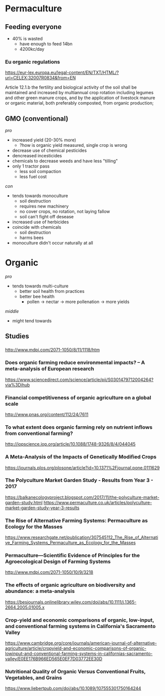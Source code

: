 # Permaculture

## Feeding everyone

- 40% is wasted
  - have enough to feed 14bn
  - 4200kc/day

### Eu organic regulations

https://eur-lex.europa.eu/legal-content/EN/TXT/HTML/?uri=CELEX:32007R0834&from=EN

Article 12.1.b
the fertility and biological activity of the soil shall be maintained and increased by multiannual crop rotation including legumes and other green manure crops, and by the application of livestock manure or organic material, both preferably composted, from organic production;

## GMO (conventional)

_pro_

- increased yield (20-30% more)
  - ?how is organic yield measured, single crop is wrong
- decrease use of chemical pesticides
- dencreased incesticides
- chemicals to decrease weeds and have less "tilling"
- only 1 tractor pass
  - less soil compaction
  - less fuel cost

_con_

- tends towards monoculture
  - soil destruction
  - requires new machinery
  - no cover crops, no rotation, not laying fallow
  - soil can't fight off desease
- increased use of herbicides
- coincide with chemicals
  - soil destruction
  - harms bees
- monoculture didn't occur naturally at all

# Organic

_pro_

- tends towards multi-culture
  - better soil health from practices
  - better bee health
    - pollen -> nectar -> more pollenation -> more yields

_middle_

- might tend towards

## Studies

###

http://www.mdpi.com/2071-1050/8/11/1118/htm

### Does organic farming reduce environmental impacts? – A meta-analysis of European research

https://www.sciencedirect.com/science/article/pii/S0301479712004264?via%3Dihub

### Financial competitiveness of organic agriculture on a global scale

http://www.pnas.org/content/112/24/7611

### To what extent does organic farming rely on nutrient inflows from conventional farming?

http://iopscience.iop.org/article/10.1088/1748-9326/8/4/044045

### A Meta-Analysis of the Impacts of Genetically Modified Crops

https://journals.plos.org/plosone/article?id=10.1371%2Fjournal.pone.0111629

### The Polyculture Market Garden Study - Results from Year 3 - 2017

https://balkanecologyproject.blogspot.com/2017/11/the-polyculture-market-garden-study.html
https://www.permaculture.co.uk/articles/polyculture-market-garden-study-year-3-results

### The Rise of Alternative Farming Systems: Permaculture as Ecology for the Masses

https://www.researchgate.net/publication/307545112_The_Rise_of_Alternative_Farming_Systems_Permaculture_as_Ecology_for_the_Masses

### Permaculture—Scientific Evidence of Principles for the Agroecological Design of Farming Systems

http://www.mdpi.com/2071-1050/10/9/3218

### The effects of organic agriculture on biodiversity and abundance: a meta‐analysis

https://besjournals.onlinelibrary.wiley.com/doi/abs/10.1111/j.1365-2664.2005.01005.x


### Crop-yield and economic comparisons of organic, low-input, and conventional farming systems in California's Sacramento Valley

https://www.cambridge.org/core/journals/american-journal-of-alternative-agriculture/article/cropyield-and-economic-comparisons-of-organic-lowinput-and-conventional-farming-systems-in-californias-sacramento-valley/E0EE176B966ED565E0EF7D03772EE30D

### Nutritional Quality of Organic Versus Conventional Fruits, Vegetables, and Grains

https://www.liebertpub.com/doi/abs/10.1089/107555301750164244
